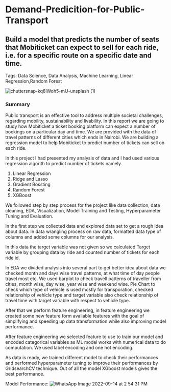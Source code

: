 # **Demand-Predicition-for-Public-Transport**
## **Build a model that predicts the number of seats that Mobiticket can expect to sell for each ride, i.e. for a specific route on a specific date and time.**

Tags: Data Science, Data Analysis, Machine Learning, Linear Regression,Random Forest

![chuttersnap-kq8iWoh5-mU-unsplash (1)](https://user-images.githubusercontent.com/71922973/190112251-a2ff11a8-cb04-464c-9ead-196bb5a6c27a.jpg)

### **Summary**

Public transport is an effective tool to address multiple societal challenges, regarding mobility, sustainability and livability. In this report we are going to study how Mobiticket a ticket booking platform can expect a number of bookings on a particular day and time.
We are provided with the data of travel patterns of different cities which ends in Nairobi. We are building a regression model to help Mobiticket to predict number of tickets can sell on each ride.

In this project I had presented my analysis of data and  I had used various regression algorith to predict number of tickets namely.

1. Linear Regression
2. Ridge and Lasso
3. Gradient Bossting
4. Random Forest
5. XGBoost

We followed step by step process for the project like data collection, data cleaning, EDA, Visualization, Model Training and Testing, Hyperparameter Tuning and Evaluation.

In the first step we collected data and explored data set to get a rough idea about data. In data wrangling process on raw data, formatted data type of columns and added some columns for our analysis. 

In this data the target variable was not given so we calculated Target variable by grouping data by ride and counted number of tickets for each ride id.

In EDA we divided analysis into several part to get better idea about data we checked month and days wise travel patterns, at what time of day people travel most etc. We used barplot to check travell patterns of traveller from cities, month wise, day wise, year wise and weekend wise. Pie Chart to check which type of vehicle is used mostly for transporation, checked relationship of vehicle type and target variable also check relationship of travel time with target variable with respect to vehicle type.

After that we perform feature engineering, in feature engineering we created some new feature form available features with the goal of simplifying and speeding up data transformation while also improving model performance.

After feature engineering we selected feature to use to train our model and encoded categorical variables as ML model works with numerical data to do computation. We used label encoding and one hot encoding.

As data is ready, we trained different model to check their performances and performed hyperparameter tuning to improve their performances by GridsearchCV technique. Out of all the model XGboost models gives the best performance.

Model Performance:
![WhatsApp Image 2022-09-14 at 2 54 31 PM](https://user-images.githubusercontent.com/71922973/190116300-4f22a350-f6a4-4d10-bf87-353d3a4c915d.jpeg)


